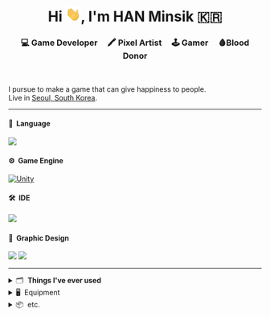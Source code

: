 <h1 align="center">Hi <img src="https://raw.githubusercontent.com/hanminsik/hanminsik/main/Hi.gif" width="30px">, I'm HAN Minsik 🇰🇷</h1>

<h3 align="center">💻 Game Developer &nbsp;  &nbsp; 🖍 Pixel Artist &nbsp;  &nbsp; 🕹 Gamer &nbsp;  &nbsp; 🩸Blood Donor</h3>
<br>

I pursue to make a game that can give happiness to people.  
Live in [Seoul, South Korea](https://www.google.com/maps/place/Seoul,+South+Korea/@34.1637948,97.7937369,3.19z/data=!4m5!3m4!1s0x357ca2012d5c39cf:0x7e11eca1405bf29b!8m2!3d37.566535!4d126.9779692?hl=en).
<br>

---

#### 🚀 &nbsp;Language
[<img src="https://img.shields.io/badge/C&thinsp;%23-7F00FF?style=for-the-badge&logo=.net&logoColor=white?"/>](https://docs.microsoft.com/en-us/dotnet/csharp/)

#### ⚙️ &nbsp;Game Engine

[<img alt="Unity" src="https://img.shields.io/badge/unity%20-%23000000.svg?&style=for-the-badge&logo=unity&logoColor=white"/>](https://unity.com/)

#### 🛠 &nbsp;IDE
[<img src="https://img.shields.io/badge/Rider-000000?&style=for-the-badge&logo=rider&logoColor=white"/>](https://www.jetbrains.com/rider/)

#### 🎨 &nbsp;Graphic Design
[<img src="https://img.shields.io/badge/Aseprite-7D929E?&style=for-the-badge&logo=aseprite&logoColor=white"/>](https://www.aseprite.org/) [<img src="https://img.shields.io/badge/photoshop%20-%2331A8FF.svg?&style=for-the-badge&logo=adobe%20photoshop&logoColor=white"/>](https://www.adobe.com/products/photoshop.html)

---


<details>
    <summary> 🗂 &nbsp;<strong>Things I've ever used</strong></summary>

<br>

[<img src="https://img.shields.io/badge/Windows-0078D6?style=for-the-badge&logo=windows&logoColor=white"/>](https://www.microsoft.com/en-us/windows)
[<img src="https://img.shields.io/badge/MacOS-999999?style=for-the-badge&logo=apple&logoColor=white"/>](https://www.apple.com/macos/big-sur/)
[<img src="https://img.shields.io/badge/Ubuntu-E95420?style=for-the-badge&logo=ubuntu&logoColor=white"/>](https://ubuntu.com/)
[<img src="https://img.shields.io/badge/Linux_Mint-87CF3E?style=for-the-badge&logo=linux-mint&logoColor=white"/>](https://linuxmint.com/)
[<img src="https://img.shields.io/badge/iOS-000000?style=for-the-badge&logo=ios&logoColor=white"/>](https://en.wikipedia.org/wiki/IOS)
[<img src="https://img.shields.io/badge/Android-3DDC84?style=for-the-badge&logo=android&logoColor=white"/>](https://www.android.com/)
<br><br>
[<img src="https://img.shields.io/badge/HTML5-E34F26?style=for-the-badge&logo=html5&logoColor=white"/>](https://developer.mozilla.org/en-US/docs/Web/Guide/HTML/HTML5)
[<img src="https://img.shields.io/badge/Markdown-000000?style=for-the-badge&logo=markdown&logoColor=white"/>](https://www.markdownguide.org/basic-syntax/)
[<img src="https://img.shields.io/badge/CSS3-1572B6?style=for-the-badge&logo=css3&logoColor=white"/>](https://developer.mozilla.org/en-US/docs/Web/CSS)
[<img src="https://img.shields.io/badge/Sass-CC6699?style=for-the-badge&logo=sass&logoColor=white"/>](https://sass-lang.com/)
[<img src="https://img.shields.io/badge/JavaScript-F7DF1E?style=for-the-badge&logo=javascript&logoColor=black"/>](https://www.javascript.com/)
[<img src="https://img.shields.io/badge/jQuery-0769AD?style=for-the-badge&logo=jquery&logoColor=white"/>](https://jquery.com/)
[<img src="https://img.shields.io/badge/Node.js-43853D?style=for-the-badge&logo=node.js&logoColor=white"/>](https://nodejs.org)
[<img src="https://img.shields.io/badge/npm-CB3837?style=for-the-badge&logo=npm&logoColor=white"/>](https://www.npmjs.com/)
[<img src="https://img.shields.io/badge/Bootstrap-563D7C?style=for-the-badge&logo=bootstrap&logoColor=white"/>](https://getbootstrap.com/)
[<img src="https://img.shields.io/badge/Jekyll-CC0000?style=for-the-badge&logo=jekyll&logoColor=white"/>](https://jekyllrb.com/)
<br><br>
[<img src="https://img.shields.io/badge/Alibaba_Cloud-FF6A00?style=for-the-badge&logo=alibaba-cloud&logoColor=white"/>](https://www.alibabacloud.com)
[<img src="https://img.shields.io/badge/DigitalOcean-%230167ff.svg?&style=for-the-badge&logo=digitalOcean&logoColor=white"/>](https://www.digitalocean.com/)
[<img src="https://img.shields.io/badge/Netlify-00C7B7?style=for-the-badge&logo=netlify&logoColor=white"/>](https://www.netlify.com/)
[<img src="https://img.shields.io/badge/Amazon_AWS-232F3E?style=for-the-badge&logo=amazon-aws&logoColor=white"/>](https://aws.amazon.com)
<br><br>
[<img src="https://img.shields.io/badge/Git-F05032?style=for-the-badge&logo=git&logoColor=white"/>](https://git-scm.com/)
[<img src="https://img.shields.io/badge/GitHub_Desktop-7d05fc?style=for-the-badge&logo=github&logoColor=white"/>](https://desktop.github.com/)
[<img src="https://img.shields.io/badge/GitKraken-179287?style=for-the-badge&logo=gitkraken&logoColor=white"/>](https://www.gitkraken.com/)
<br><br>
[<img src="https://img.shields.io/badge/VS_Code-0078D4?style=for-the-badge&logo=visual%20studio%20code&logoColor=white"/>](https://code.visualstudio.com/)
[<img src="https://img.shields.io/badge/Atom-66595C?style=for-the-badge&logo=atom&logoColor=white"/>](https://atom.io/)
[<img src="https://img.shields.io/badge/Visual_Studio-5C2D91?style=for-the-badge&logo=visual%20studio&logoColor=white"/>](https://visualstudio.microsoft.com/)
[<img src="https://img.shields.io/badge/WebStorm-000000?style=for-the-badge&logo=webstorm&logoColor=white"/>](https://www.jetbrains.com/webstorm/)
<br><br>
[<img alt="Repl.it" src="https://img.shields.io/badge/Repl.it%20-%230D101E.svg?&style=for-the-badge&logo=Repl.it&logoColor=white"/>](https://repl.it/)
[<img alt="Stack Overflow" src="https://img.shields.io/badge/-Stack%20overflow-FE7A16?style=for-the-badge&logo=stack-overflow&logoColor=white"/>](https://stackoverflow.com/)


</details>

<details>
    <summary> 🖥️ &nbsp;Equipment</summary>

<br>

[<img src="https://img.shields.io/badge/Apple-Mac_Mini_2018-999999?style=for-the-badge&logo=apple&logoColor=white"/>](https://www.theverge.com/2018/11/16/18097117/apple-mac-mini-2018-review-upgrade-faster-more-powerful-features-price) [<img src="https://img.shields.io/badge/Windows-AMD_RYZEN_3-0078D6?style=for-the-badge&logo=windows&logoColor=white"/>](https://www.amd.com/en/products/apu/amd-ryzen-3-3200g)<br>[<img src="https://img.shields.io/badge/Android-Galaxy_Note_10-1428A0?style=for-the-badge&logo=android&logoColor=white"/>](https://www.samsung.com/us/mobile/galaxy-note10/) [<img src="https://img.shields.io/badge/Tab_A_10.1-1428A0?style=for-the-badge&logo=&logoColor=white"/>](https://www.samsung.com/us/mobile/tablets/galaxy-tab-a/galaxy-tab-a-10-1-2019-64gb-black-wi-fi-sm-t510nzkfxar/)
<br><br>
[<img src="https://img.shields.io/badge/Bose_QC35_||-000000?style=for-the-badge&logo=bose&logoColor=white"/>](https://www.bose.com/en_us/products/headphones/over_ear_headphones/quietcomfort-35-wireless-ii.html#v=qc35_ii_silver) [<img src="https://img.shields.io/badge/Logitech_G102-00B8FC?style=for-the-badge&logo=logitech&logoColor=white"/>](https://www.logitechg.com/en-in/products/gaming-mice/g102-lightsync-rgb-gaming-mouse.910-005803.html) [<img src="https://img.shields.io/badge/Keychron_K1-000000?style=for-the-badge&logo=keras&logoColor=white"/>](https://www.keychron.com/products/keychron-k1-wireless-mechanical-keyboard)<br>
[<img src="https://img.shields.io/badge/Razer_Panthera_Arcade_Stick-1ca600?style=for-the-badge&logo=razer&logoColor=white"/>](https://www.razer.com/console-controllers/razer-panthera/RZ06-02720100-R3U1)

</details>

<details>
    <summary> 📦 &nbsp;etc.</summary>

<br>

- [Chess enthusiast](https://www.chess.com/stats/live/rapid/han_minsik)
- Former Republic of Korea Army [K263 Anti-Aircraft Vehicles](https://raw.githubusercontent.com/hanminsik/hanminsik/main/k263.jpg) Driver
- Member of [Mensa](https://www.mensa.org/mensa/about-us) Korea
- Graduated from [Nanjing University](https://www.nju.edu.cn/EN/wbout/main.htm) in China
- Currently taking a leave of absence from [Yonsei University](https://graduate.yonsei.ac.kr/graduate_en/index.do) in South Korea

</details>

